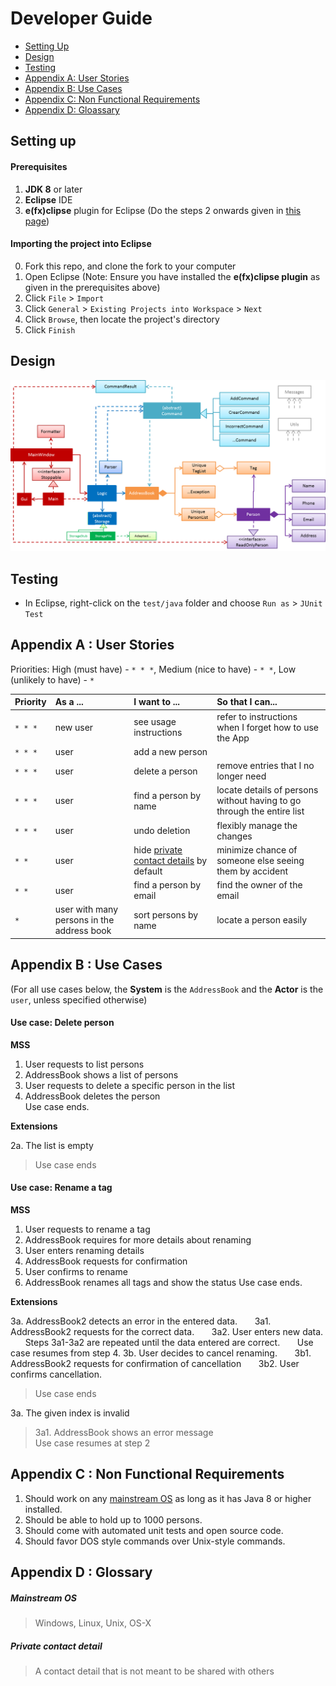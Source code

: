 # Developer Guide

* [Setting Up](#setting-up)
* [Design](#design)
* [Testing](#testing)
* [Appendix A: User Stories](#appendix-a--user-stories)
* [Appendix B: Use Cases](#appendix-b--use-cases)
* [Appendix C: Non Functional Requirements](#appendix-c--non-functional-requirements)
* [Appendix D: Gloassary](#appendix-d--glossary)

## Setting up

#### Prerequisites

1. **JDK 8** or later
2. **Eclipse** IDE
3. **e(fx)clipse** plugin for Eclipse (Do the steps 2 onwards given in
   [this page](http://www.eclipse.org/efxclipse/install.html#for-the-ambitious))


#### Importing the project into Eclipse

0. Fork this repo, and clone the fork to your computer
1. Open Eclipse (Note: Ensure you have installed the **e(fx)clipse plugin** as given in the prerequisites above)
2. Click `File` > `Import`
3. Click `General` > `Existing Projects into Workspace` > `Next`
4. Click `Browse`, then locate the project's directory
5. Click `Finish`

## Design
<img src="images/mainClassDiagram.png"/>

## Testing

* In Eclipse, right-click on the `test/java` folder and choose `Run as` > `JUnit Test`

## Appendix A : User Stories

Priorities: High (must have) - `* * *`, Medium (nice to have)  - `* *`,  Low (unlikely to have) - `*`


Priority | As a ... | I want to ... | So that I can...
-------- | :-------- | :--------- | :-----------
`* * *` | new user | see usage instructions | refer to instructions when I forget how to use the App
`* * *` | user | add a new person |
`* * *` | user | delete a person | remove entries that I no longer need
`* * *` | user | find a person by name | locate details of persons without having to go through the entire list
`* * *` | user | undo deletion | flexibly manage the changes
`* *` | user | hide [private contact details](#private-contact-detail) by default | minimize chance of someone else seeing them by accident
`* *` | user | find a person by email | find the owner of the email 
`*` | user with many persons in the address book | sort persons by name | locate a person easily



## Appendix B : Use Cases

(For all use cases below, the **System** is the `AddressBook` and the **Actor** is the `user`, unless specified otherwise)

#### Use case: Delete person

**MSS**

1. User requests to list persons
2. AddressBook shows a list of persons
3. User requests to delete a specific person in the list
4. AddressBook deletes the person <br>
Use case ends.

**Extensions**

2a. The list is empty

> Use case ends

#### Use case: Rename a tag

**MSS**

1. User requests to rename a tag
2. AddressBook requires for more details about renaming
3. User enters renaming details
4. AddressBook requests for confirmation
5. User confirms to rename
6. AddressBook renames all tags and show the status
Use case ends.

**Extensions**

3a. AddressBook2 detects an error in the entered data.
&nbsp;&nbsp;&nbsp;&nbsp;&nbsp;&nbsp;3a1. AddressBook2 requests for the correct data.
&nbsp;&nbsp;&nbsp;&nbsp;&nbsp;&nbsp;3a2. User enters new data.
&nbsp;&nbsp;&nbsp;&nbsp;&nbsp;&nbsp;Steps 3a1-3a2 are repeated until the data entered are correct.
&nbsp;&nbsp;&nbsp;&nbsp;&nbsp;&nbsp;Use case resumes from step 4.
3b. User decides to cancel renaming.
&nbsp;&nbsp;&nbsp;&nbsp;&nbsp;&nbsp;3b1. AddressBook2 requests for confirmation of cancellation
&nbsp;&nbsp;&nbsp;&nbsp;&nbsp;&nbsp;3b2. User confirms cancellation. 
> Use case ends

3a. The given index is invalid

> 3a1. AddressBook shows an error message <br>
  Use case resumes at step 2

## Appendix C : Non Functional Requirements

1. Should work on any [mainstream OS](#mainstream-os) as long as it has Java 8 or higher installed.
2. Should be able to hold up to 1000 persons.
3. Should come with automated unit tests and open source code.
4. Should favor DOS style commands over Unix-style commands.

## Appendix D : Glossary

##### Mainstream OS

> Windows, Linux, Unix, OS-X

##### Private contact detail

> A contact detail that is not meant to be shared with others
